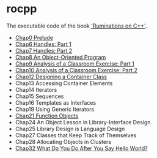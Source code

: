 # rocpp

The executable code of the book ['Ruminations on C++'](https://www.informit.com/store/ruminations-on-c-plus-plus-a-decade-of-programming-9780201423396).

* [Chap0 Prelude](./chap0/)
* [Chap6 Handles: Part 1](./chap6/)
* [Chap7 Handles: Part 2](./chap7/)
* [Chap8 An Object-Oriented Program](./chap8/)
* [Chap9 Analysis of a Classroom Exercise: Part 1](./chap9/)
* [Chap10 Analysis of a Classroom Exercise: Part 2](./chap10/)
* [Chap12 Designing a Container Class](./chap12/)
* Chap13 Accessing Container Elements
* Chap14 Iterators
* Chap15 Sequences
* Chap16 Templates as Interfaces
* Chap19 Using Generic Iterators
* [Chap21 Function Objects](./chap21)
* Chap24 An Object Lesson in Library-Interface Design
* Chap25 Library Design is Language Design
* Chap27 Classes that Keep Track of Themselves
* Chap28 Allocating Objects in Clusters
* [Chap32 What Do You Do After You Say Hello World?](./chap32/)
